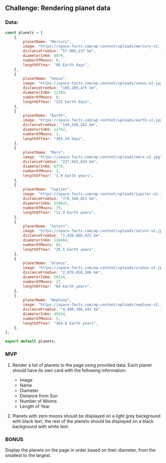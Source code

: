 ## Challenge: Rendering planet data

### Data:

```js
const planets = [
    {
        planetName: "Mercury",
        image: "https://space-facts.com/wp-content/uploads/mercury-v2.jpg",
        distanceFromSun: "57,909,227 km",
        diameterInKm: 4879,
        numberOfMoons: 0,
        lengthOfYear: "88 Earth days",
    },
    {
        planetName: "Venus",
        image: "https://space-facts.com/wp-content/uploads/venus-v2.jpg",
        distanceFromSun: "108,209,475 km",
        diameterInKm: 12104,
        numberOfMoons: 0,
        lengthOfYear: "225 Earth days",
    },
    {
        planetName: "Earth",
        image: "https://space-facts.com/wp-content/uploads/earth-v2.jpg",
        distanceFromSun: "149,598,262 km",
        diameterInKm: 12742,
        numberOfMoons: 1,
        lengthOfYear: "365.24 days",
    },
    {
        planetName: "Mars",
        image: "https://space-facts.com/wp-content/uploads/mars-v2.jpg",
        distanceFromSun: "227,943,824 km",
        diameterInKm: 6779,
        numberOfMoons: 2,
        lengthOfYear: "1.9 Earth years",
    },
    {
        planetName: "Jupiter",
        image: "https://space-facts.com/wp-content/uploads/jupiter-v2.jpg",
        distanceFromSun: "778,340,821 km",
        diameterInKm: 139822,
        numberOfMoons: 79,
        lengthOfYear: "11.9 Earth years",
    },
    {
        planetName: "Saturn",
        image: "https://space-facts.com/wp-content/uploads/saturn-v2.jpg",
        distanceFromSun: "1,426,666,422 km",
        diameterInKm: 116464,
        numberOfMoons: 82,
        lengthOfYear: "29.5 Earth years",
    },
    {
        planetName: "Uranus",
        image: "https://space-facts.com/wp-content/uploads/uranus-v2.jpg",
        distanceFromSun: "2,870,658,186 km",
        diameterInKm: 50724,
        numberOfMoons: 27,
        lengthOfYear: "84 Earth years",
    },
    {
        planetName: "Neptune",
        image: "https://space-facts.com/wp-content/uploads/neptune-v2.jpg",
        distanceFromSun: "4,498,396,441 km",
        diameterInKm: 49244,
        numberOfMoons: 5,
        lengthOfYear: "164.8 Earth years",
    },
];

export default planets;
```

### MVP

1.  Render a list of planets to the page using provided data. Each planet should have its own card with the following information:

    -   Image
    -   Name
    -   Diameter
    -   Distance from Sun
    -   Number of Moons
    -   Length of Year

2.  Planets with zero moons should be displayed on a light grey background with black text, the rest of the planets should be displayed on a black background with white text.

### BONUS

Display the planets on the page in order based on their diameter, from the smallest to the largest.
